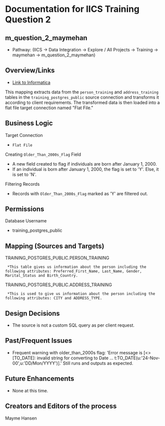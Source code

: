 # Documentation for IICS Training Question 2

## m_question_2_maymehan
- Pathway: (IICS -> Data Integration -> Explore / All Projects -> Training -> maymehan -> m_question_2_maymehan)

## Overview/Links
  - [Link to Informatica](http://go.byu.edu/infadev)

This mapping extracts data from the `person_training` and `address_training` tables in the `training_postgres_public` source connection and transforms it according to client requirements. The transformed data is then loaded into a flat file target connection named "Flat File."

## Business Logic
Target Connection
- `Flat File`

Creating `Older_Than_2000s_Flag` Field
- A new field created to flag if individuals are born after January 1, 2000. 
- If an individual is born after January 1, 2000, the flag is set to 'Y'. Else, it is set to 'N'.

Filtering Records
- Records with `Older_Than_2000s_Flag` marked as 'Y' are filtered out.
  
## Permissions

Database Username
- training_postgres_public

## Mapping (Sources and Targets)

TRAINING_POSTGRES_PUBLIC.PERSON_TRAINING

     *This table gives us information about the person including the following attributes: Preferred_First_Name, Last_Name, Gender, Marital_Status and Birth_Country.

TRAINING_POSTGRES_PUBLIC.ADDRESS_TRAINING

     *This is used to give us information about the person including the following attributes: CITY and ADDRESS_TYPE.

## Design Decisions
- The source is not a custom SQL query as per client request.
## Past/Frequent Issues
- Frequent warning with older_than_2000s flag: 'Error message is [<<Expression Error>> [TO_DATE]: invalid string for converting to Date ... t:TO_DATE(u:'24-Nov-00',u:'DD/Mon/YYYY')].' Still runs and outputs as expected.
## Future Enhancements
- None at this time.
## Creators and Editors of the process
Mayme Hansen
